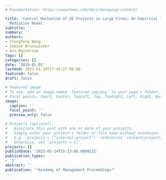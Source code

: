 ```yaml
---
# Documentation: https://wowchemy.com/docs/managing-content/

title: 'Control Mechanism of OI Projects in Large Firms: An Empirical Test of a Moderated
  Mediation Model'
subtitle: ''
summary: ''
authors:
- Changfeng Wang
- Sabine Brunswicker
- Ann Majchrzak
tags: []
categories: []
date: '2019-01-01'
lastmod: 2023-01-19T17:45:27-05:00
featured: false
draft: false

# Featured image
# To use, add an image named `featured.jpg/png` to your page's folder.
# Focal points: Smart, Center, TopLeft, Top, TopRight, Left, Right, BottomLeft, Bottom, BottomRight.
image:
  caption: ''
  focal_point: ''
  preview_only: false

# Projects (optional).
#   Associate this post with one or more of your projects.
#   Simply enter your project's folder or file name without extension.
#   E.g. `projects = ["internal-project"]` references `content/project/deep-learning/index.md`.
#   Otherwise, set `projects = []`.
projects: []
publishDate: '2023-05-14T15:13:08.080822Z'
publication_types:
- '1'
abstract: ''
publication: '*Academy of Management Proceedings*'
---
```

